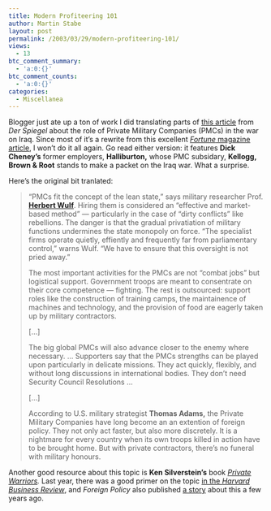 ```yaml
---
title: Modern Profiteering 101
author: Martin Stabe
layout: post
permalink: /2003/03/29/modern-profiteering-101/
views:
  - 13
btc_comment_summary:
  - 'a:0:{}'
btc_comment_counts:
  - 'a:0:{}'
categories:
  - Miscellanea
---
```

Blogger just ate up a ton of work I did translating parts of <a href="http://www.spiegel.de/wirtschaft/0,1518,242394,00.html" target="_top">this article</a> from *Der Spiegel* about the role of Private Military Companies (PMCs) in the war on Iraq. Since most of it&#8217;s a rewrite from this excellent <a href="http://www.fortune.com/fortune/articles/0,15114,427948,00.html" target="_top"><i>Fortune</i> magazine article</a>, I won&#8217;t do it all again. Go read either version: it features **Dick Cheney&#8217;s** former employers, **Halliburton,** whose PMC subsidary, **Kellogg, Brown & Root** stands to make a packet on the Iraq war. What a surprise. 

Here&#8217;s the original bit tranlated:  


> &#8220;PMCs fit the concept of the lean state,&#8221; says military researcher Prof. **<a href="http://www.bicc.de/info/staff/wulf.html" target="_top">Herbert Wulf</a>**. Hiring them is considered an &#8220;effective and market-based method&#8221; &#8212; particularly in the case of &#8220;dirty conflicts&#8221; like rebellions. The danger is that the gradual privatiation of military functions undermines the state monopoly on force. &#8220;The specialist firms operate quietly, effiently and frequently far from parliamentary control,&#8221; warns Wulf. &#8220;We have to ensure that this oversight is not pried away.&#8221; 
> 
> The most important activities for the PMCs are not &#8220;combat jobs&#8221; but logistical support. Government troops are meant to consentrate on their core competence &#8212; fighting. The rest is outsourced: support roles like the construction of training camps, the maintainence of machines and technology, and the provision of food are eagerly taken up by military contractors. 
> 
> [...] 
> 
> The big global PMCs will also advance closer to the enemy where necessary. &#8230; Supporters say that the PMCs strengths can be played upon particularly in delicate missions. They act quickly, flexibly, and without long discussions in international bodies. They don&#8217;t need Security Council Resolutions &#8230; 
> 
> [...] 
> 
> According to U.S. military strategist **Thomas Adams,** the Private Military Companies have long become an an extention of foreign policy. They not only act faster, but also more discretely. It is a nightmare for every country when its own troops killed in action have to be brought home. But with private contractors, there&#8217;s no funeral with military honours.</blockquote> 
> 
> Another good resource about this topic is **Ken Silverstein&#8217;s** book *<a href="http://www.amazon.co.uk/exec/obidos/ASIN/1859843255/texasn1-21" target="_top">Private Warriors</a>.* Last year, there was a good primer on the topic <a href="http://www.globalpolicy.org/security/peacekpg/reform/pmc.htm" target="_top"> in the <i>Harvard Business Review</i></a>, and *Foreign Policy* also published <a href="http://www.findarticles.com/cf_0/m1181/1998_Fall/56021075/p1/article.jhtml?term=David+Shearer" target="_top">a story</a> about this a few years ago.</a>